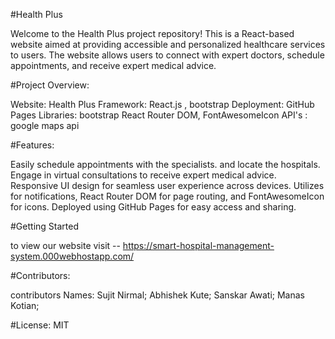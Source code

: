 #Health Plus

Welcome to the Health Plus project repository! This is a React-based website aimed at providing accessible and personalized healthcare services to users. The website allows users to connect with expert doctors, schedule appointments, and receive expert medical advice.

#Project Overview:

Website: Health Plus
Framework: React.js , bootstrap
Deployment: GitHub Pages
Libraries: bootstrap React Router DOM, FontAwesomeIcon
API's : google maps api

#Features:

Easily schedule appointments with the specialists.
and locate the hospitals.
Engage in virtual consultations to receive expert medical advice.
Responsive UI design for seamless user experience across devices.
Utilizes  for notifications, React Router DOM for page routing, and FontAwesomeIcon for icons.
Deployed using GitHub Pages for easy access and sharing.

#Getting Started

to view our website visit --  https://smart-hospital-management-system.000webhostapp.com/

#Contributors:

 contributors Names:
 Sujit Nirmal;
 Abhishek Kute;
 Sanskar Awati;
 Manas Kotian;
 
#License:
 MIT
